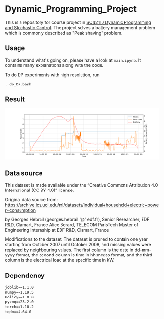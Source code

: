 # Dynamic_Programming_Project
This is a repository for course project in [SC42110 Dynamic Programming and Stochastic Control](https://www.dcsc.tudelft.nl/~mohajerin/DP.html). The project solves a battery management problem which is commonly described as "Peak shaving" problem.

## Usage
To understand what's going on, please have a look at `main.ipynb`. It contains many explanations along with the code.

To do DP experiments with high resolution, run
```
. do_DP.bash
```

## Result
![](fig/one_day.png)

## Data source
This dataset is made available under the “Creative Commons Attribution 4.0 International (CC BY 4.0)” license.

Original data source from:
https://archive.ics.uci.edu/ml/datasets/individual+household+electric+power+consumption

by Georges Hebrail (georges.hebrail '@' edf.fr), Senior Researcher, EDF R&D, Clamart, France
Alice Berard, TELECOM ParisTech Master of Engineering Internship at EDF R&D, Clamart, France

Modifications to the dataset:
The dataset is pruned to contain one year starting from October 2007 until October 2008, and missing values were replaced by neighbouring values.
The first column is the date in dd-mm-yyyy format, the second column is time in hh:mm:ss format, and the third column is the electrical load at the specific time in kW.

## Dependency
```
joblib==1.1.0
numpy==1.19.5
Policy==1.0.0
pyzmq==23.2.0
torch==1.10.2
tqdm==4.64.0
```
